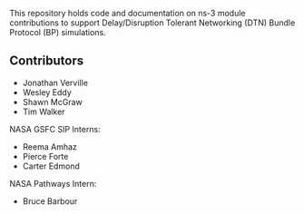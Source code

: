This repository holds code and documentation on ns-3 module contributions to
support Delay/Disruption Tolerant Networking (DTN) Bundle Protocol (BP)
simulations.

## Contributors

* Jonathan Verville
* Wesley Eddy
* Shawn McGraw
* Tim Walker

NASA GSFC SIP Interns:

* Reema Amhaz
* Pierce Forte
* Carter Edmond

NASA Pathways Intern:

* Bruce Barbour
